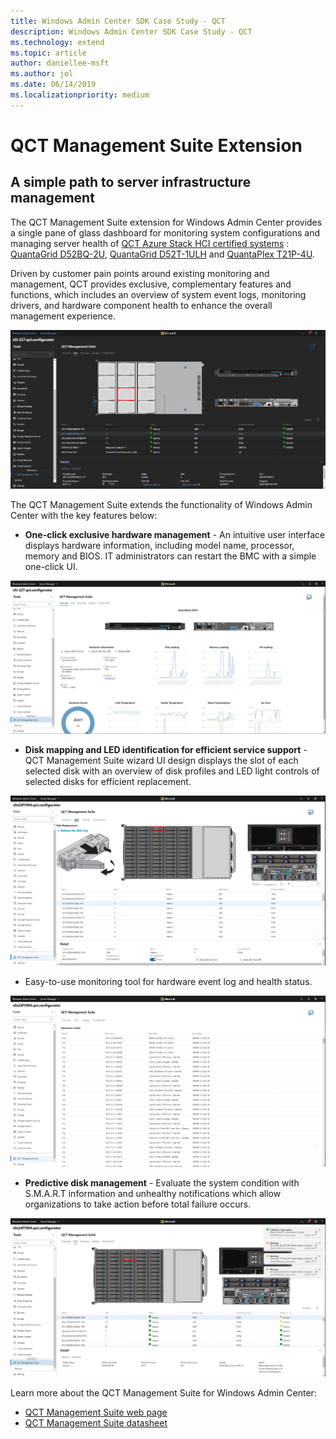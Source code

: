 ```yaml
---
title: Windows Admin Center SDK Case Study - QCT
description: Windows Admin Center SDK Case Study - QCT
ms.technology: extend
ms.topic: article
author: daniellee-msft
ms.author: jol
ms.date: 06/14/2019
ms.localizationpriority: medium
---
```

# QCT Management Suite Extension

## A simple path to server infrastructure management

The QCT Management Suite extension for Windows Admin Center provides a single pane of glass dashboard for monitoring system configurations and managing server health of [QCT Azure Stack HCI certified systems](https://go.qct.io/solutions/enterprise-private-cloud/qxstack-windows-server-cloud-ready-appliances/windows-server-software-defined-solution-wssd/) : [QuantaGrid D52BQ-2U](https://www.qct.io/product/index/Server/rackmount-server/2U-Rackmount-Server/QuantaGrid-D52BQ-2U), [QuantaGrid D52T-1ULH](https://www.qct.io/product/index/Storage/Storage-Server/1U-Storage-Server/QuantaGrid-D52T-1ULH) and [QuantaPlex T21P-4U](https://www.qct.io/product/index/Storage/Storage-Server/4U-Storage-Server/QuantaPlex-T21P-4U).

Driven by customer pain points around existing monitoring and management, QCT provides exclusive, complementary features and functions, which includes an overview of system event logs, monitoring drivers, and hardware component health to enhance the overall management experience.

![QCT Extension](../../media/extend-case-study-qct/D52T_DarkMode_Disk-Detail-General.PNG)

The QCT Management Suite extends the functionality of Windows Admin Center with the key features below:
- **One-click exclusive hardware management** - An intuitive user interface displays hardware information, including model name, processor, memory and BIOS. IT administrators can restart the BMC with a simple one-click UI.

![QCT Extension](../../media/extend-case-study-qct/D52T_Overview.PNG)

- **Disk mapping and LED identification for efficient service support** - QCT Management Suite wizard UI design displays the slot of each selected disk with an overview of disk profiles and LED light controls of selected disks for efficient replacement.

![QCT Extension](../../media/extend-case-study-qct/T21P_disk_mapping.png)

- Easy-to-use monitoring tool for hardware event log and health status.

![QCT Extension](../../media/extend-case-study-qct/D52T_event_log.PNG)

- **Predictive disk management** - Evaluate the system condition with S.M.A.R.T information and unhealthy notifications which allow organizations to take action before total failure occurs.

![QCT Extension](../../media/extend-case-study-qct/T21P_SMART.PNG)

Learn more about the QCT Management Suite for Windows Admin Center:
- [QCT Management Suite web page](https://go.qct.io/solutions/enterprise-private-cloud/qxstack-windows-server-cloud-ready-appliances/)
- [QCT Management Suite datasheet](https://go.qct.io/wp-content/uploads/2019/04/WAC-data-sheet_v04222019.pdf)